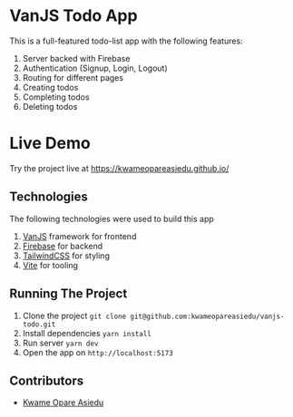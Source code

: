 # VanJS Todo App

This is a full-featured todo-list app with the following features:
1. Server backed with Firebase
2. Authentication (Signup, Login, Logout)
3. Routing for different pages
4. Creating todos
5. Completing todos
6. Deleting todos

# Live Demo
Try the project live at https://kwameopareasiedu.github.io/

## Technologies
The following technologies were used to build this app

1. [VanJS](https://vanjs.org) framework for frontend
2. [Firebase](https://firebase.google.com) for backend
3. [TailwindCSS](https://tailwindcss.com) for styling
4. [Vite](https://vitejs.dev) for tooling

## Running The Project
1. Clone the project `git clone git@github.com:kwameopareasiedu/vanjs-todo.git`
2. Install dependencies `yarn install`
3. Run server `yarn dev`
4. Open the app on `http://localhost:5173`

## Contributors
- [Kwame Opare Asiedu](https://github.com/kwameopareasiedu)
